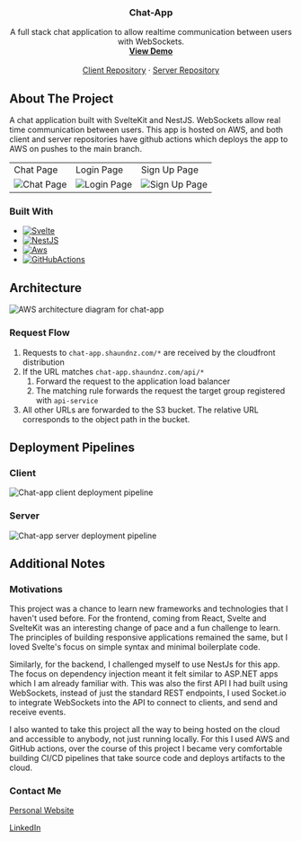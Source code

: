 <div align="center">
<h3 align="center">Chat-App</h3>

  <p align="center">
    A full stack chat application to allow realtime communication between users with WebSockets.
    <br />
    <a href="https://chat-app.shaundnz.com/"><strong>View Demo</strong></a>
    <br />
    <br />
    <a href="https://github.com/shaundnz/chat-group-client">Client Repository</a>
    ·
    <a href="https://github.com/shaundnz/chat-group-server">Server Repository</a>
  </p>
</div>

## About The Project

A chat application built with SvelteKit and NestJS. WebSockets allow real time communication between users. This app is hosted on AWS, and both client and server repositories have github actions which deploys the app to AWS on pushes to the main branch.

<table>
  <tr>
    <td>Chat Page</td>
     <td>Login Page</td>
     <td>Sign Up Page</td>
  </tr>
  <tr>
    <td><img alt="Chat Page" src="https://i.imgur.com/rWJdu4E.png"></td>
    <td><img alt="Login Page" src="https://i.imgur.com/aHjmucd.png"></td>
    <td><img alt="Sign Up Page" src="https://i.imgur.com/YAEaf4t.png"></td>
  </tr>
 </table>

### Built With

- [![Svelte][Svelte.dev]][Svelte-url]
- [![NestJS][Nest.js]][Nest-url]
- [![Aws][Aws]][Aws-url]
- [![GitHubActions][Github-actions]][Github-actions-url]

## Architecture

![AWS architecture diagram for chat-app](https://i.imgur.com/KC1dLMX.png)

### Request Flow

1. Requests to `chat-app.shaundnz.com/*` are received by the cloudfront distribution
2. If the URL matches `chat-app.shaundnz.com/api/*`
   1. Forward the request to the application load balancer
   2. The matching rule forwards the request the target group registered with `api-service`
3. All other URLs are forwarded to the S3 bucket. The relative URL corresponds to the object path in the bucket.

## Deployment Pipelines

### Client

![Chat-app client deployment pipeline](https://i.imgur.com/xDlzL8G.png)

### Server

![Chat-app server deployment pipeline](https://i.imgur.com/pp6URDC.png)

## Additional Notes

### Motivations

This project was a chance to learn new frameworks and technologies that I haven't used before. For the frontend, coming from React, Svelte and SvelteKit was an interesting change of pace and a fun challenge to learn. The principles of building responsive applications remained the same, but I loved Svelte's focus on simple syntax and minimal boilerplate code.

Similarly, for the backend, I challenged myself to use NestJs for this app. The focus on dependency injection meant it felt similar to ASP.NET apps which I am already familiar with. This was also the first API I had built using WebSockets, instead of just the standard REST endpoints, I used Socket.io to integrate WebSockets into the API to connect to clients, and send and receive events.

I also wanted to take this project all the way to being hosted on the cloud and accessible to anybody, not just running locally. For this I used AWS and GitHub actions, over the course of this project I became very comfortable building CI/CD pipelines that take source code and deploys artifacts to the cloud.

### Contact Me

[Personal Website](https://shaundnz.com/)

[LinkedIn](https://www.linkedin.com/feed/)

[Svelte.dev]: https://img.shields.io/badge/Svelte-4A4A55?style=for-the-badge&logo=svelte&logoColor=FF3E00
[Svelte-url]: https://svelte.dev/
[Nest.js]: https://img.shields.io/badge/nestjs-%23E0234E.svg?style=for-the-badge&logo=nestjs&logoColor=white
[Nest-url]: https://nextjs.org/
[Aws]: https://img.shields.io/badge/AWS-%23FF9900.svg?style=for-the-badge&logo=amazon-aws&logoColor=white
[Aws-url]: aws.amazon.com
[Github-actions]: https://img.shields.io/badge/github%20actions-%232671E5.svg?style=for-the-badge&logo=githubactions&logoColor=white
[Github-actions-url]: https://github.com/features/actions
